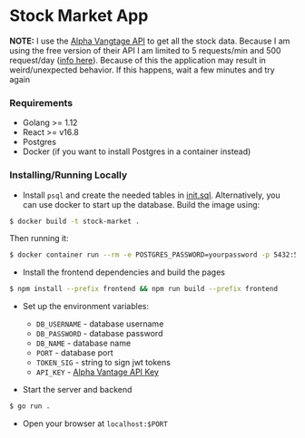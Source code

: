 # Stock Market App

**NOTE:** I use the [Alpha Vangtage API](https://www.alphavantage.co/documentation/) to get all the stock data. 
Because I am using the free version of their API I am limited to 5 requests/min
 and 500 request/day ([info here](https://www.alphavantage.co/support/#support)).
Because of this the application may result in weird/unexpected behavior. If this happens, wait a few minutes
and try again

### Requirements
* Golang >= 1.12
* React >= v16.8
* Postgres
* Docker (if you want to install Postgres in a container instead)

### Installing/Running Locally
* Install `psql` and create the needed tables in [init.sql](init.sql). Alternatively, you can use docker to start up
the database. Build the image using:
```bash
$ docker build -t stock-market .
```
Then running it:
```bash
$ docker container run --rm -e POSTGRES_PASSWORD=yourpassword -p 5432:5432 stock-market
```
* Install the frontend dependencies and build the pages
```bash
$ npm install --prefix frontend && npm run build --prefix frontend
```
*  Set up the environment variables:
    * `DB_USERNAME` - database username
    * `DB_PASSWORD` - database password
    * `DB_NAME` - database name
    * `PORT` - database port
    * `TOKEN_SIG` - string to sign jwt tokens
    *  `API_KEY` - [Alpha Vantage API Key](https://www.alphavantage.co/support/#api-key)

* Start the server and backend
```bash
$ go run .
```
* Open your browser at `localhost:$PORT`
